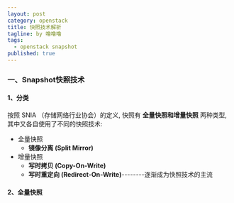 ```yaml
---
layout: post
category: openstack
title: 快照技术解析
tagline: by 噜噜噜
tags: 
  - openstack snapshot
published: true
---
```




<!--more-->

### 一、Snapshot快照技术

#### 1、分类

按照 SNIA （存储网络行业协会）的定义, 快照有 **全量快照和增量快照** 两种类型, 其中又各自使用了不同的快照技术:

- 全量快照
  - **镜像分离 (Split Mirror)**
- 增量快照
  - **写时拷贝 (Copy-On-Write)**
  - **写时重定向 (Redirect-On-Write)**--------逐渐成为快照技术的主流

#### 2、全量快照

